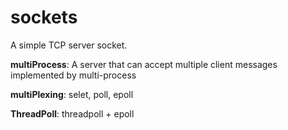 # sockets

A simple TCP server socket. 

**multiProcess**: A server that can accept multiple client messages implemented by multi-process

**multiPlexing**: selet, poll, epoll

**ThreadPoll**: threadpoll + epoll

